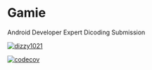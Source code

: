 # Gamie
Android Developer Expert Dicoding Submission

[![dizzy1021](https://circleci.com/gh/dizzy1021/Gamie.svg?style=svg)](https://circleci.com/gh/dizzy1021/Gamie)

[![codecov](https://codecov.io/gh/dizzy1021/Gamie/branch/master/graph/badge.svg?token=Z4IVF3X0UL)](https://codecov.io/gh/dizzy1021/Gamie)
